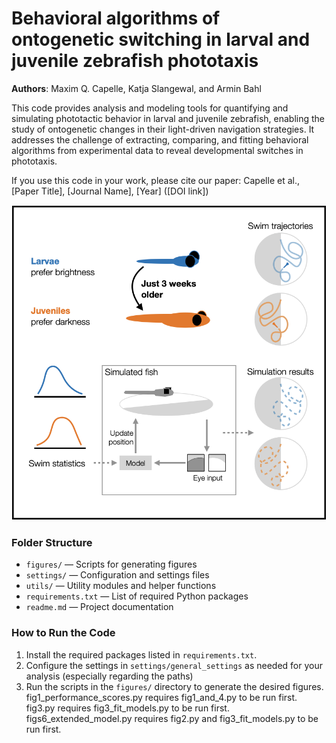

# Behavioral algorithms of ontogenetic switching in larval and juvenile zebrafish phototaxis
**Authors**: Maxim Q. Capelle, Katja Slangewal, and Armin Bahl

This code provides analysis and modeling tools for quantifying and simulating
phototactic behavior in larval and juvenile zebrafish, enabling the study of 
ontogenetic changes in their light-driven navigation strategies. It addresses
the challenge of extracting, comparing, and fitting behavioral algorithms from 
experimental data to reveal developmental switches in phototaxis.

If you use this code in your work, please cite our paper:
Capelle et al., [Paper Title], [Journal Name], [Year]
([DOI link])

![Visual abstract](visual_abstract.png)

### Folder Structure
- `figures/` — Scripts for generating figures
- `settings/` — Configuration and settings files
- `utils/` — Utility modules and helper functions
- `requirements.txt` — List of required Python packages
- `readme.md` — Project documentation

### How to Run the Code
1. Install the required packages listed in `requirements.txt`.
2. Configure the settings in `settings/general_settings` as needed for your analysis (especially regarding the paths)
3. Run the scripts in the `figures/` directory to generate the desired figures.
    fig1_performance_scores.py requires fig1_and_4.py to be run first.
    fig3.py requires fig3_fit_models.py to be run first.
    figs6_extended_model.py requires fig2.py and fig3_fit_models.py to be run first.


